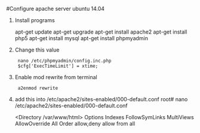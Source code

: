 #Configure apache server ubuntu 14.04

1) Install programs

    apt-get update
    apt-get upgrade
    apt-get install apache2
    apt-get install php5
    apt-get install mysql
    apt-get install phpmyadmin

2) Change this value

        nano /etc/phpmyadmin/config.inc.php 
        $cfg['ExecTimeLimit'] = xtime;

3) Enable mod rewrite from terminal

        a2enmod rewrite

4) add this into /etc/apache2/sites-enabled/000-default.conf root# nano /etc/apache2/sites-enabled/000-default.conf

    <Directory /var/www/html>
            Options Indexes FollowSymLinks MultiViews
            AllowOverride All
            Order allow,deny
            allow from all
    </Directory>


